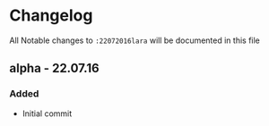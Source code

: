 # Changelog

All Notable changes to `:22072016lara` will be documented in this file

## alpha - 22.07.16

### Added
- Initial commit
